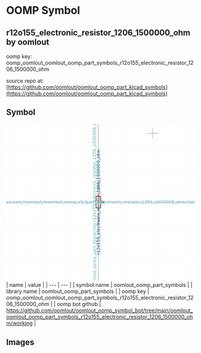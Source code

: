 # OOMP Symbol  
## r12o155_electronic_resistor_1206_1500000_ohm  by oomlout  
  
oomp key: oomp_oomlout_oomlout_oomp_part_symbols_r12o155_electronic_resistor_1206_1500000_ohm  
  
source repo at: [https://github.com/oomlout/oomlout_oomp_part_kicad_symbols](https://github.com/oomlout/oomlout_oomp_part_kicad_symbols)  
## Symbol  
  
[![working.png](working_600.png)](working.png)  
| name | value | 
| --- | --- | 
| symbol name | oomlout_oomp_part_symbols | 
| library name | oomlout_oomp_part_symbols | 
| oomp key | oomp_oomlout_oomlout_oomp_part_symbols_r12o155_electronic_resistor_1206_1500000_ohm | 
| oomp bot github | https://github.com/oomlout/oomlout_oomp_symbol_bot/tree/main/oomlout_oomlout_oomp_part_symbols_r12o155_electronic_resistor_1206_1500000_ohm/working | 
## Images  
